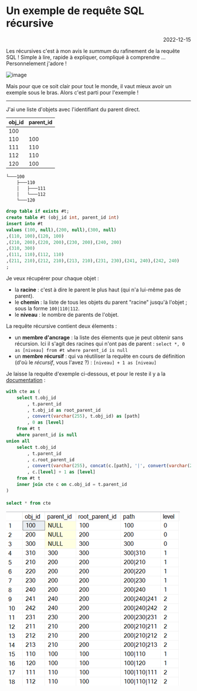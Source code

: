 # Un exemple de requête SQL récursive

<p style="text-align: right;">2022-12-15</p>

Les récursives c'est à mon avis le _summum_ du rafinement de la requête SQL ! Simple à lire, rapide à expliquer, compliqué à comprendre ... Personnelement j'adore !

![image](https://media3.giphy.com/media/PvZf5Asp3OkI9r1G0x/giphy.gif?cid=ecf05e47fwk127l84dcl3olufvptn2h23w0irra6m1yr9erg&rid=giphy.gif&ct=g)

Mais pour que ce soit clair pour tout le monde, il vaut mieux avoir un exemple sous le bras. Alors c'est parti pour l'exemple !

---

J'ai une liste d'objets avec l'identifiant du parent direct.

obj_id|parent_id
---|---
100|
110|100
111|110
112|110
120|100

```
└───100
    ├───110
    │   ├───111
    │   └───112
    └───120
```

```SQL
drop table if exists #t;
create table #t (obj_id int, parent_id int)
insert into #t 
values (100, null),(200, null),(300, null)
,(110, 100),(120, 100)
,(210, 200),(220, 200),(230, 200),(240, 200)
,(310, 300)
,(111, 110),(112, 110)
,(211, 210),(212, 210),(213, 210),(231, 230),(241, 240),(242, 240)
;
```

Je veux récupérer pour chaque objet :
- la **racine** : c'est à dire le parent le plus haut (qui n'a lui-même pas de parent).
- le **chemin** : la liste de tous les objets du parent "racine" jusqu'à l'objet ; sous la forme ```100|110|112```.
- le **niveau** : le nombre de parents de l'objet.

La requête récursive contient deux élements :
- un **membre d'ancrage** : la liste des élements que je peut obtenir sans récursion. Ici il s'agit des racines qui n'ont pas de parent : ```select *, 0 as [niveau] from #t where parent_id is null```
- un **membre récursif** : qui va réutiliser la requête en cours de définition (d'où le _récursif_, vous l'avez ?) : ```[niveau] + 1 as [niveau]```

Je laisse la requête d'exemple ci-dessous, et pour le reste il y a la [documentation](https://learn.microsoft.com/fr-fr/sql/t-sql/queries/with-common-table-expression-transact-sql?view=sql-server-ver16#guidelines-for-defining-and-using-recursive-common-table-expressions) : 

```SQL
with cte as (
	select t.obj_id
		, t.parent_id
		, t.obj_id as root_parent_id
		, convert(varchar(255), t.obj_id) as [path]
		, 0 as [level]
	from #t t
	where parent_id is null
union all 
	select t.obj_id
		, t.parent_id
		, c.root_parent_id
		, convert(varchar(255), concat(c.[path], '|', convert(varchar(255), t.obj_id))) as [path]
		, c.[level] + 1 as [level]
	from #t t
	inner join cte c on c.obj_id = t.parent_id
)

select * from cte
```

![image](../../Images/20221215-exemple-cte-recursive.png)
